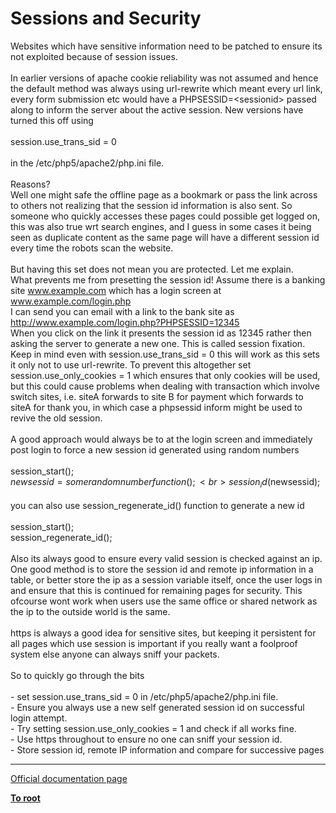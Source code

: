 # Sessions and Security



Websites which have sensitive information need to be patched to ensure its not exploited because of session issues.<br><br>In earlier versions of apache cookie reliability was not assumed and hence the default method was always using url-rewrite which meant every url link, every form submission etc would have a PHPSESSID=&lt;sessionid&gt; passed along to inform the server about the active session. New versions have turned this off using<br><br>session.use_trans_sid = 0<br><br>in the /etc/php5/apache2/php.ini file.<br><br>Reasons?<br>Well one might safe the offline page as a bookmark or pass the link across to others not realizing that the session id information is also sent. So someone who quickly accesses these pages could possible get logged on, this was also true wrt search engines, and I guess in some cases it being seen as duplicate content as the same page will have a different session id every time the robots scan the website.<br><br>But having this set does not mean you are protected. Let me explain.<br>What prevents me from presetting the session id! Assume there is a banking site www.example.com which has a login screen at www.example.com/login.php<br>I can send you can email with a link to the bank site as http://www.example.com/login.php?PHPSESSID=12345<br>When you click on the link it presents the session id as 12345 rather then asking the server to generate a new one. This is called session fixation. Keep in mind even with session.use_trans_sid = 0 this will work as this sets it only not to use url-rewrite. To prevent this altogether set session.use_only_cookies = 1 which ensures that only cookies will be used, but this could cause problems when dealing with transaction which involve switch sites, i.e. siteA forwards to site B for payment which forwards to siteA for thank you, in which case a phpsessid inform might be used to revive the old session.<br><br>A good approach would always be to at the login screen and immediately post login to force a new session id generated using random numbers<br><br>session_start();<br>$newsessid = somerandomnumberfunction();<br>session_id($newsessid);<br><br>you can also use session_regenerate_id() function to generate a new id<br><br>session_start();<br>session_regenerate_id();<br><br>Also its always good to ensure every valid session is checked against an ip. One good method is to store the session id and remote ip information in a table, or better store the ip as a session variable itself, once the user logs in and ensure that this is continued for remaining pages for security. This ofcourse wont work when users use the same office or shared network as the ip to the outside world is the same.<br><br>https is always a good idea for sensitive sites, but keeping it persistent for all pages which use session is important if you really want a foolproof system else anyone can always sniff your packets.<br><br>So to quickly go through the bits<br><br>- set session.use_trans_sid = 0 in /etc/php5/apache2/php.ini file. <br>- Ensure you always use a new self generated session id on successful login attempt. <br>- Try setting session.use_only_cookies = 1 and check if all works fine. <br>- Use https throughout to ensure no one can sniff your session id. <br>- Store session id, remote IP information and compare for successive pages  

---

[Official documentation page](https://www.php.net/manual/en/session.security.php)

**[To root](/README.md)**